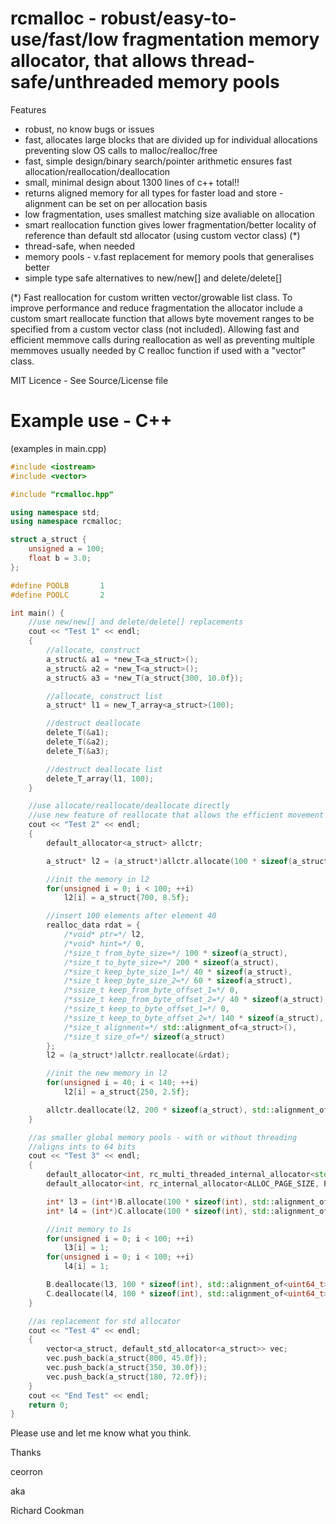 # rcmalloc - robust/easy-to-use/fast/low fragmentation memory allocator, that allows thread-safe/unthreaded memory pools

Features
 - robust, no know bugs or issues
 - fast, allocates large blocks that are divided up for individual allocations preventing slow OS calls to malloc/realloc/free
 - fast, simple design/binary search/pointer arithmetic ensures fast allocation/reallocation/deallocation
 - small, minimal design about 1300 lines of c++ total!!
 - returns aligned memory for all types for faster load and store - alignment can be set on per allocation basis
 - low fragmentation, uses smallest matching size avaliable on allocation
 - smart reallocation function gives lower fragmentation/better locality of reference than default std allocator (using custom vector class) (*)
 - thread-safe, when needed
 - memory pools - v.fast replacement for memory pools that generalises better
 - simple type safe alternatives to new/new[] and delete/delete[]

(*) Fast reallocation for custom written vector/growable list class.
To improve performance and reduce fragmentation the allocator include a custom smart reallocate function that allows byte movement ranges to be specified from a custom vector class (not included). Allowing fast and efficient memmove calls during reallocation as well as preventing multiple memmoves usually needed by C realloc function if used with a "vector" class.

MIT Licence - See Source/License file

# Example use - C++

(examples in main.cpp)

```C++
#include <iostream>
#include <vector>

#include "rcmalloc.hpp"

using namespace std;
using namespace rcmalloc;

struct a_struct {
	unsigned a = 100;
	float b = 3.0;
};

#define POOLB		1
#define POOLC		2

int main() {
	//use new/new[] and delete/delete[] replacements
	cout << "Test 1" << endl;
	{
		//allocate, construct
		a_struct& a1 = *new_T<a_struct>();
		a_struct& a2 = *new_T<a_struct>();
		a_struct& a3 = *new_T(a_struct{300, 10.0f});

		//allocate, construct list
		a_struct* l1 = new_T_array<a_struct>(100);

		//destruct deallocate
		delete_T(&a1);
		delete_T(&a2);
		delete_T(&a3);

		//destruct deallocate list
		delete_T_array(l1, 100);
	}

	//use allocate/reallocate/deallocate directly
	//use new feature of reallocate that allows the efficient movement of memory when reallocating
	cout << "Test 2" << endl;
	{
		default_allocator<a_struct> allctr;

		a_struct* l2 = (a_struct*)allctr.allocate(100 * sizeof(a_struct), std::alignment_of<a_struct>(), sizeof(a_struct));

		//init the memory in l2
		for(unsigned i = 0; i < 100; ++i)
			l2[i] = a_struct{700, 8.5f};

		//insert 100 elements after element 40
		realloc_data rdat = {
			/*void* ptr=*/ l2,
			/*void* hint=*/ 0,
			/*size_t from_byte_size=*/ 100 * sizeof(a_struct),
			/*size_t to_byte_size=*/ 200 * sizeof(a_struct),
			/*size_t keep_byte_size_1=*/ 40 * sizeof(a_struct),
			/*size_t keep_byte_size_2=*/ 60 * sizeof(a_struct),
			/*ssize_t keep_from_byte_offset_1=*/ 0,
			/*ssize_t keep_from_byte_offset_2=*/ 40 * sizeof(a_struct),
			/*ssize_t keep_to_byte_offset_1=*/ 0,
			/*ssize_t keep_to_byte_offset_2=*/ 140 * sizeof(a_struct),
			/*size_t alignment=*/ std::alignment_of<a_struct>(),
			/*size_t size_of=*/ sizeof(a_struct)
		};
		l2 = (a_struct*)allctr.reallocate(&rdat);

		//init the new memory in l2
		for(unsigned i = 40; i < 140; ++i)
			l2[i] = a_struct{250, 2.5f};

		allctr.deallocate(l2, 200 * sizeof(a_struct), std::alignment_of<a_struct>(), sizeof(a_struct));
	}

	//as smaller global memory pools - with or without threading
	//aligns ints to 64 bits
	cout << "Test 3" << endl;
	{
		default_allocator<int, rc_multi_threaded_internal_allocator<std::mutex, ALLOC_PAGE_SIZE, POOLB>> B;
		default_allocator<int, rc_internal_allocator<ALLOC_PAGE_SIZE, POOLC>> C;

		int* l3 = (int*)B.allocate(100 * sizeof(int), std::alignment_of<uint64_t>(), sizeof(int));
		int* l4 = (int*)C.allocate(100 * sizeof(int), std::alignment_of<uint64_t>(), sizeof(int));

		//init memory to 1s
		for(unsigned i = 0; i < 100; ++i)
			l3[i] = 1;
		for(unsigned i = 0; i < 100; ++i)
			l4[i] = 1;

		B.deallocate(l3, 100 * sizeof(int), std::alignment_of<uint64_t>(), sizeof(int));
		C.deallocate(l4, 100 * sizeof(int), std::alignment_of<uint64_t>(), sizeof(int));
	}

	//as replacement for std allocator
	cout << "Test 4" << endl;
	{
		vector<a_struct, default_std_allocator<a_struct>> vec;
		vec.push_back(a_struct{800, 45.0f});
		vec.push_back(a_struct{350, 30.0f});
		vec.push_back(a_struct{180, 72.0f});
	}
	cout << "End Test" << endl;
	return 0;
}
```

Please use and let me know what you think.

Thanks

ceorron

aka

Richard Cookman
